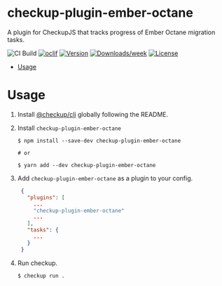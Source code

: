 # checkup-plugin-ember-octane

A plugin for CheckupJS that tracks progress of Ember Octane migration tasks.

![CI Build](https://github.com/checkupjs/checkup/workflows/CI%20Build/badge.svg)
[![oclif](https://img.shields.io/badge/cli-oclif-brightgreen.svg)](https://oclif.io)
[![Version](https://img.shields.io/npm/v/checkup-plugin-ember-octane.svg)](https://npmjs.org/package/checkup-plugin-ember-octane)
[![Downloads/week](https://img.shields.io/npm/dw/checkup-plugin-ember-octane.svg)](https://npmjs.org/package/checkup-plugin-ember-octane)
[![License](https://img.shields.io/npm/l/checkup-plugin-ember-octane.svg)](https://github.com/checkupjs/checkup/blob/master/package.json)

- [Usage](#usage)

# Usage

1. Install [@checkup/cli](https://github.com/checkupjs/checkup/blob/master/packages/cli/README.md) globally following the README.

2. Install `checkup-plugin-ember-octane`

   ```sh-session
   $ npm install --save-dev checkup-plugin-ember-octane

   # or

   $ yarn add --dev checkup-plugin-ember-octane
   ```

3. Add `checkup-plugin-ember-octane` as a plugin to your config.

   ```json
    {
      "plugins": [
        ...
        "checkup-plugin-ember-octane"
        ...
      ],
      "tasks": {
        ...
      }
    }
   ```

4. Run checkup.

   ```sh-session
   $ checkup run .
   ```
